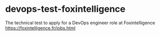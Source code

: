 # devops-test-foxintelligence
The technical test to apply for a DevOps engineer role at Foxintelligence https://foxintelligence.fr/jobs.html
